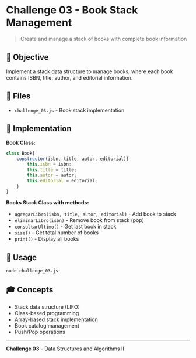 # Challenge 03 - Book Stack Management

> Create and manage a stack of books with complete book information

## 🎯 Objective

Implement a stack data structure to manage books, where each book contains ISBN, title, author, and editorial information.

## 📁 Files

- `challenge_03.js` - Book stack implementation

## 🔧 Implementation

**Book Class:**

```javascript
class Book{
    constructor(isbn, title, autor, editorial){
        this.isbn = isbn;
        this.title = title;
        this.autor = autor;
        this.editorial = editorial;
    }
}
```

**Books Stack Class with methods:**

- `agregarLibro(isbn, title, autor, editorial)` - Add book to stack
- `eliminarLibro(isbn)` - Remove book from stack (pop)
- `consultarUltimo()` - Get last book in stack
- `size()` - Get total number of books
- `print()` - Display all books

## 🚀 Usage

```bash
node challenge_03.js
```

## 🎓 Concepts

- Stack data structure (LIFO)
- Class-based programming
- Array-based stack implementation
- Book catalog management
- Push/Pop operations

---

**Challenge 03** - Data Structures and Algorithms II
